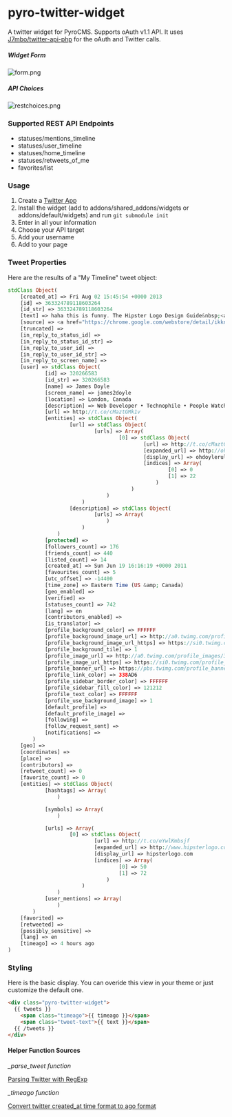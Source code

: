 pyro-twitter-widget
===================

A twitter widget for PyroCMS. Supports oAuth v1.1 API. It uses [J7mbo/twitter-api-php](https://github.com/J7mbo/twitter-api-php) for the oAuth and Twitter calls.

##### Widget Form

![form.png](https://raw.github.com/james2doyle/pyro-twitter-widget/master/form.png)

##### API Choices

![restchoices.png](https://raw.github.com/james2doyle/pyro-twitter-widget/master/restchoices.png)

### Supported REST API Endpoints

* statuses/mentions_timeline
* statuses/user_timeline
* statuses/home_timeline
* statuses/retweets_of_me
* favorites/list

### Usage

1. Create a [Twitter App](https://dev.twitter.com/apps)
2. Install the widget (add to addons/shared_addons/widgets or addons/default/widgets) and run `git submodule init`
3. Enter in all your information
4. Choose your API target
5. Add your username
6. Add to your page

### Tweet Properties

Here are the results of a "My Timeline" tweet object:

```php
stdClass Object(
    [created_at] => Fri Aug 02 15:45:54 +0000 2013
    [id] => 363324789118603264
    [id_str] => 363324789118603264
    [text] => haha this is funny. The Hipster Logo Design Guide&nbsp;<a target="_blank" href="http://t.co/eYwlKmbsjf">http://t.co/eYwlKmbsjf</a>
    [source] => <a href="https://chrome.google.com/webstore/detail/ikknnkomiokeodcdkknnhgjmncfiefmn" rel="nofollow">Notifier for Chrome</a>
    [truncated] =>
    [in_reply_to_status_id] =>
    [in_reply_to_status_id_str] =>
    [in_reply_to_user_id] =>
    [in_reply_to_user_id_str] =>
    [in_reply_to_screen_name] =>
    [user] => stdClass Object(
            [id] => 320266583
            [id_str] => 320266583
            [name] => James Doyle
            [screen_name] => james2doyle
            [location] => London, Canada
            [description] => Web Developer • Technophile • People Watcher • Paleo Eater • Movie Goer • Bike Lover • TV Enjoyer • Director at @WARPAINTMedia
            [url] => http://t.co/cMaztGMk1v
            [entities] => stdClass Object(
                    [url] => stdClass Object(
                            [urls] => Array(
                                    [0] => stdClass Object(
                                            [url] => http://t.co/cMaztGMk1v
                                            [expanded_url] => http://ohdoylerules.com
                                            [display_url] => ohdoylerules.com
                                            [indices] => Array(
                                                    [0] => 0
                                                    [1] => 22
                                                )
                                        )
                                )
                        )
                    [description] => stdClass Object(
                            [urls] => Array(
                                )
                        )
                )
            [protected] =>
            [followers_count] => 176
            [friends_count] => 440
            [listed_count] => 14
            [created_at] => Sun Jun 19 16:16:19 +0000 2011
            [favourites_count] => 5
            [utc_offset] => -14400
            [time_zone] => Eastern Time (US &amp; Canada)
            [geo_enabled] =>
            [verified] =>
            [statuses_count] => 742
            [lang] => en
            [contributors_enabled] =>
            [is_translator] =>
            [profile_background_color] => FFFFFF
            [profile_background_image_url] => http://a0.twimg.com/profile_background_images/776577586/5998b26a2430febb9e6ea8f0b5a1e9ee.png
            [profile_background_image_url_https] => https://si0.twimg.com/profile_background_images/776577586/5998b26a2430febb9e6ea8f0b5a1e9ee.png
            [profile_background_tile] => 1
            [profile_image_url] => http://a0.twimg.com/profile_images/378800000119818419/75e06cffcd02d3ca6ae4ce68076e42e4_normal.png
            [profile_image_url_https] => https://si0.twimg.com/profile_images/378800000119818419/75e06cffcd02d3ca6ae4ce68076e42e4_normal.png
            [profile_banner_url] => https://pbs.twimg.com/profile_banners/320266583/1365780780
            [profile_link_color] => 338AD6
            [profile_sidebar_border_color] => FFFFFF
            [profile_sidebar_fill_color] => 121212
            [profile_text_color] => FFFFFF
            [profile_use_background_image] => 1
            [default_profile] =>
            [default_profile_image] =>
            [following] =>
            [follow_request_sent] =>
            [notifications] =>
        )
    [geo] =>
    [coordinates] =>
    [place] =>
    [contributors] =>
    [retweet_count] => 0
    [favorite_count] => 0
    [entities] => stdClass Object(
            [hashtags] => Array(
                )

            [symbols] => Array(
                )

            [urls] => Array(
                    [0] => stdClass Object(
                            [url] => http://t.co/eYwlKmbsjf
                            [expanded_url] => http://www.hipsterlogo.com/
                            [display_url] => hipsterlogo.com
                            [indices] => Array(
                                    [0] => 50
                                    [1] => 72
                                )
                        )
                )
            [user_mentions] => Array(
                )
        )
    [favorited] =>
    [retweeted] =>
    [possibly_sensitive] =>
    [lang] => en
    [timeago] => 4 hours ago
)
```

### Styling

Here is the basic display. You can overide this view in your theme or just customize the default one.

```html
<div class="pyro-twitter-widget">
  {{ tweets }}
    <span class="timeago">{{ timeago }}</span>
    <span class="tweet-text">{{ text }}</span>
  {{ /tweets }}
</div>
```

#### Helper Function Sources

*_parse_tweet function*

[Parsing Twitter with RegExp](http://saturnboy.com/2010/02/parsing-twitter-with-regexp/)

*_timeago function*

[Convert twitter created_at time format to ago format](http://webcodingeasy.com/PHP/Convert-twitter-createdat-time-format-to-ago-format)